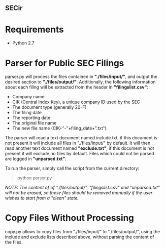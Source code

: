 ## SECir

# Requirements

- Python 2.7

# Parser for Public SEC Filings

parser.py will process the files contained in **"./files/input/"**, and output the
desired section to **"./files/output/"**. Additionally, the following information
about each filing will be extracted from the header in **"filingslist.csv"**:

- Company name
- CIK (Central Index Key), a unique company ID used by the SEC
- The document type (generally 20-F)
- The filing date
- The reporting date
- The original file name
- The new file name (CIK+"-"+filing\_date+".txt")

The parser will read a text document named include.txt, if this document is not
present it will include all files in "./files/input/" by
default. It will then read another text document named **"exclude.txt"**, if this
document is not present it will exclude no files by default. Files which could
not be parsed are logged in **"unparsed.txt"**.

To run the parser, simply call the script from the current directory:

> python parser.py

*NOTE: The content of of "./files/output/", "filingslist.csv" and "unparsed.txt" will
not be erased, so these files should be removed manually if the user wishes to
start from a "clean" state.*

# Copy Files Without Processing

copy.py allows to copy files from "./files/input/" to "./files/output/", using
the include and exclude lists described above, without parsing the content of
the files.
